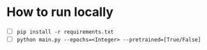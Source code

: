 # How to run locally

- [ ] ```pip install -r requirements.txt```
- [ ] ```python main.py --epochs=<Integer> --pretrained=[True/False]```
